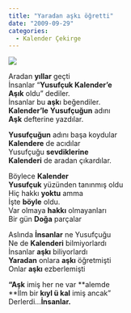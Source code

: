 ```yaml
---
title: "Yaradan aşkı öğretti"
date: "2009-09-29"
categories: 
  - Kalender Çekirge
---
```


![](/uploads/image/yusufcuk-dragonfly04.jpg)

Aradan **yıllar** geçti  
İnsanlar “**Yusufçuk Kalender’e  
Aşık** oldu” dediler.  
İnsanlar bu **aşk**ı beğendiler.  
**Kalender’le** **Yusufçuğun** adını  
**Aşk** defterine yazdılar.  
  
**Yusufçuğun** adını başa koydular  
**Kalendere** de acıdılar  
Yusufçuğu **sevdiklerine  
Kalenderi** de aradan çıkardılar.  

Böylece **Kalender  
Yusufçuk** yüzünden tanınmış oldu  
Hiç hakkı **yoktu** amma  
İşte **böyle** oldu.  
Var olmaya **hakkı** olmayanları  
Bir gün **Doğa** parçalar  
  
Aslında **İnsanlar** ne Yusufçuğu  
Ne de **Kalenderi** bilmiyorlardı  
İnsanlar **aşkı** biliyorlardı  
**Yaradan** onlara **aşkı** öğretmişti  
Onlar **aşkı** ezberlemişti  
  
**“Aşk** imiş her ne var **alemde  
**İlm bir **kıyl ü kal** imiş ancak”  
Derlerdi…**İnsanlar.**
